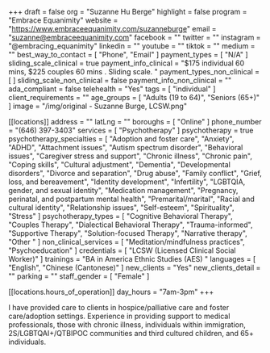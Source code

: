 +++
draft = false
org = "Suzanne Hu Berge"
highlight = false
program = "Embrace Equanimity"
website = "https://www.embraceequanimity.com/suzanneburge"
email = "suzanne@embraceequanimity.com"
facebook = ""
twitter = ""
instagram = "@embracing_equanimity"
linkedin = ""
youtube = ""
tiktok = ""
medium = ""
best_way_to_contact = [ "Phone", "Email" ]
payment_types = [ "N/A" ]
sliding_scale_clinical = true
payment_info_clinical = "$175 individual 60 mins, $225 couples 60 mins . Sliding scale. "
payment_types_non_clinical = [ ]
sliding_scale_non_clinical = false
payment_info_non_clinical = ""
ada_compliant = false
telehealth = "Yes"
tags = [ "individual" ]
client_requirements = ""
age_groups = [ "Adults (19 to 64)", "Seniors (65+)" ]
image = "/img/original - Suzanne Burge, LCSW.png"

[[locations]]
address = ""
latLng = ""
boroughs = [ "Online" ]
phone_number = "(646) 397-3403‬"
services = [ "Psychotherapy" ]
psychotherapy = true
psychotherapy_specialties = [
  "Adoption and foster care",
  "Anxiety",
  "ADHD",
  "Attachment issues",
  "Autism spectrum disorder",
  "Behavioral issues",
  "Caregiver stress and support",
  "Chronic illness",
  "Chronic pain",
  "Coping skills",
  "Cultural adjustment",
  "Dementia",
  "Developmental disorders",
  "Divorce and separation",
  "Drug abuse",
  "Family conflict",
  "Grief, loss, and bereavement",
  "Identity development",
  "Infertility",
  "LGBTQIA, gender, and sexual identity",
  "Medication management",
  "Pregnancy, perinatal, and postpartum mental health",
  "Premarital/marital",
  "Racial and cultural identity",
  "Relationship issues",
  "Self-esteem",
  "Spirituality",
  "Stress"
]
psychotherapy_types = [
  "Cognitive Behavioral Therapy",
  "Couples Therapy",
  "Dialectical Behavioral Therapy",
  "Trauma-informed",
  "Supportive Therapy",
  "Solution-focused Therapy",
  "Narrative therapy",
  "Other "
]
non_clinical_services = [ "Meditation/mindfulness practices", "Psychoeducation" ]
credentials = [ "LCSW (Licensed Clinical Social Worker)" ]
trainings = "BA in America Ethnic Studies (AES) "
languages = [ "English", "Chinese (Cantonese)" ]
new_clients = "Yes"
new_clients_detail = ""
parking = ""
staff_gender = [ "Female" ]

  [[locations.hours_of_operation]]
  day_hours = "7am-3pm"
+++

I have provided care to clients in hospice/palliative care and foster care/adoption settings. Experience in providing support to medical professionals, those with chronic illness, individuals within immigration, 2S/LGBTQAI+/QTBIPOC communities and third cultured children, and 65+ individuals.


